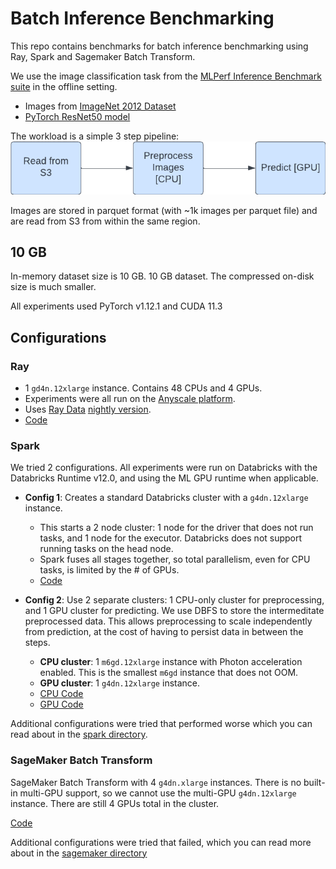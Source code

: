 # Batch Inference Benchmarking

This repo contains benchmarks for batch inference benchmarking using Ray, Spark and Sagemaker Batch Transform.

We use the image classification task from the [MLPerf Inference Benchmark suite](https://arxiv.org/pdf/1911.02549.pdf) in the offline setting.
    
- Images from [ImageNet 2012 Dataset](https://image-net.org/challenges/LSVRC/2012/2012-downloads.php#Images)
- [PyTorch ResNet50 model](https://pytorch.org/vision/main/models/generated/torchvision.models.resnet50.html)

The workload is a simple 3 step pipeline:
![Pipeline](./images/pipeline.png)

Images are stored in parquet format (with ~1k images per parquet file) and are read from S3 from within the same region.

## 10 GB
In-memory dataset size is 10 GB. 10 GB dataset. The compressed on-disk size is much smaller.

All experiments used PyTorch v1.12.1 and CUDA 11.3

## Configurations

### Ray
- 1 `gd4n.12xlarge` instance. Contains 48 CPUs and 4 GPUs.
- Experiments were all run on the [Anyscale platform](https://www.anyscale.com/).
- Uses [Ray Data](https://docs.ray.io/en/latest/data/dataset.html) [nightly version](https://docs.ray.io/en/latest/ray-overview/installation.html#daily-releases-nightlies). 
- [Code](ray/code/ray-10G.py)

### Spark
We tried 2 configurations. All experiments were run on Databricks with the Databricks Runtime v12.0, and using the ML GPU runtime when applicable.

- **Config 1**: Creates a standard Databricks cluster with a `g4dn.12xlarge` instance.
    - This starts a 2 node cluster: 1 node for the driver that does not run tasks, and 1 node for the executor. Databricks does not support running tasks on the head node.
    - Spark fuses all stages together, so total parallelism, even for CPU tasks, is limited by the # of GPUs.
    - [Code](spark/code/torch-batch-inference-s3-10G-standard.ipynb)

- **Config 2**: Use 2 separate clusters: 1 CPU-only cluster for preprocessing, and 1 GPU cluster for predicting. We use DBFS to store the intermeditate preprocessed data. This allows preprocessing to scale independently from prediction, at the cost of having to persist data in between the steps.
    - **CPU cluster**: 1 `m6gd.12xlarge` instance with Photon acceleration enabled. This is the smallest `m6gd` instance that does not OOM.
    - **GPU cluster**: 1 `g4dn.12xlarge` instance.
    - [CPU Code](spark/code/torch-batch-inference-10G-s3-cpu-only.ipynb)
    - [GPU Code](spark/code/torch-batch-inference-10G-s3-predict-only.ipynb)

Additional configurations were tried that performed worse which you can read about in the [spark directory](spark/README.md).

### SageMaker Batch Transform
SageMaker Batch Transform with 4 `g4dn.xlarge` instances. There is no built-in multi-GPU support, so we cannot use the multi-GPU `g4dn.12xlarge` instance. There are still 4 GPUs total in the cluster.

[Code](sagemaker/code/inference-image.ipynb)

Additional configurations were tried that failed, which you can read more about in the [sagemaker directory](sagemaker/README.md)
